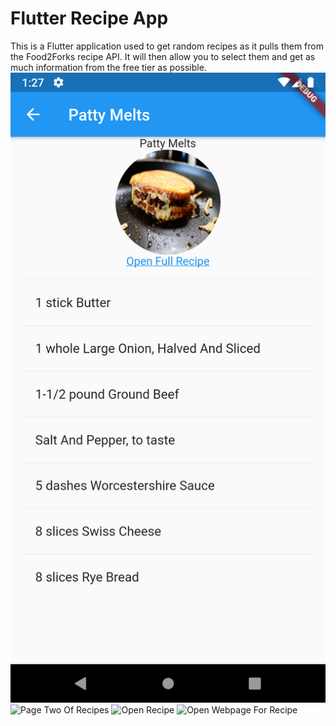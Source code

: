 # Flutter Recipe App
This is a Flutter application used to get random recipes as it pulls them from the Food2Forks recipe API. It will then allow you to select them and get as much information from the free tier as possible.
![List of Recipes](/images/open_recipe.png)
![Page Two Of Recipes](/images/logo.png)
![Open Recipe](/images/logo.png)
![Open Webpage For Recipe](/images/logo.png)


